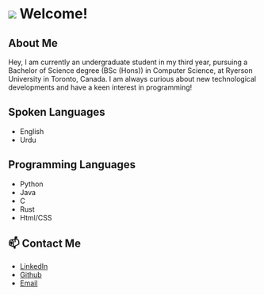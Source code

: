 # <img src="https://user-images.githubusercontent.com/12051517/117529638-9722bc00-afa6-11eb-916a-b9c3ed504f80.png"> Welcome!

## About Me
<p>
  Hey, I am currently an undergraduate student in my third year, pursuing a Bachelor of Science degree (BSc (Hons)) in Computer Science, at Ryerson University in Toronto, Canada. 
  I am always curious about new technological developments and have a keen interest in programming!
</p>

## Spoken Languages
- English
- Urdu

## Programming Languages
* Python
* Java
* C
* Rust
* Html/CSS

## 📫 Contact Me
* [LinkedIn](https://www.linkedin.com/in/mnabeelasim)
* [Github](https://github.com/Noobeel)
* [Email](mailto:nabeelasim0250@gmail.com)
